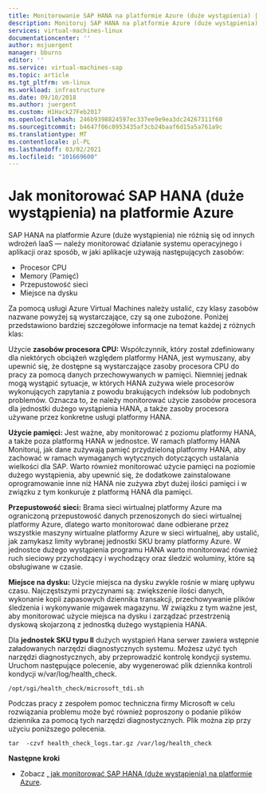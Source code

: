 ```yaml
---
title: Monitorowanie SAP HANA na platformie Azure (duże wystąpienia) | Microsoft Docs
description: Monitoruj SAP HANA na platformie Azure (duże wystąpienia).
services: virtual-machines-linux
documentationcenter: ''
author: msjuergent
manager: bburns
editor: ''
ms.service: virtual-machines-sap
ms.topic: article
ms.tgt_pltfrm: vm-linux
ms.workload: infrastructure
ms.date: 09/10/2018
ms.author: juergent
ms.custom: H1Hack27Feb2017
ms.openlocfilehash: 246b9398824597ec337ee9e9ea3dc24267311f60
ms.sourcegitcommit: b4647f06c0953435af3cb24baaf6d15a5a761a9c
ms.translationtype: MT
ms.contentlocale: pl-PL
ms.lasthandoff: 03/02/2021
ms.locfileid: "101669600"
---
```

# <a name="how-to-monitor-sap-hana-large-instances-on-azure"></a>Jak monitorować SAP HANA (duże wystąpienia) na platformie Azure

SAP HANA na platformie Azure (duże wystąpienia) nie różnią się od innych wdrożeń IaaS — należy monitorować działanie systemu operacyjnego i aplikacji oraz sposób, w jaki aplikacje używają następujących zasobów:

- Procesor CPU
- Memory (Pamięć)
- Przepustowość sieci
- Miejsce na dysku

Za pomocą usługi Azure Virtual Machines należy ustalić, czy klasy zasobów nazwane powyżej są wystarczające, czy są one zubożone. Poniżej przedstawiono bardziej szczegółowe informacje na temat każdej z różnych klas:

Użycie **zasobów procesora CPU:** Współczynnik, który został zdefiniowany dla niektórych obciążeń względem platformy HANA, jest wymuszany, aby upewnić się, że dostępne są wystarczające zasoby procesora CPU do pracy za pomocą danych przechowywanych w pamięci. Niemniej jednak mogą wystąpić sytuacje, w których HANA zużywa wiele procesorów wykonujących zapytania z powodu brakujących indeksów lub podobnych problemów. Oznacza to, że należy monitorować użycie zasobów procesora dla jednostki dużego wystąpienia HANA, a także zasoby procesora używane przez konkretne usługi platformy HANA.

**Użycie pamięci:** Jest ważne, aby monitorować z poziomu platformy HANA, a także poza platformą HANA w jednostce. W ramach platformy HANA Monitoruj, jak dane zużywają pamięć przydzieloną platformy HANA, aby zachować w ramach wymaganych wytycznych dotyczących ustalania wielkości dla SAP. Warto również monitorować użycie pamięci na poziomie dużego wystąpienia, aby upewnić się, że dodatkowe zainstalowane oprogramowanie inne niż HANA nie zużywa zbyt dużej ilości pamięci i w związku z tym konkuruje z platformą HANA dla pamięci.

**Przepustowość sieci:** Brama sieci wirtualnej platformy Azure ma ograniczoną przepustowość danych przenoszonych do sieci wirtualnej platformy Azure, dlatego warto monitorować dane odbierane przez wszystkie maszyny wirtualne platformy Azure w sieci wirtualnej, aby ustalić, jak zamykasz limity wybranej jednostki SKU bramy platformy Azure. W jednostce dużego wystąpienia programu HANA warto monitorować również ruch sieciowy przychodzący i wychodzący oraz śledzić woluminy, które są obsługiwane w czasie.

**Miejsce na dysku:** Użycie miejsca na dysku zwykle rośnie w miarę upływu czasu. Najczęstszymi przyczynami są: zwiększenie ilości danych, wykonanie kopii zapasowych dziennika transakcji, przechowywanie plików śledzenia i wykonywanie migawek magazynu. W związku z tym ważne jest, aby monitorować użycie miejsca na dysku i zarządzać przestrzenią dyskową skojarzoną z jednostką dużego wystąpienia HANA.

Dla **jednostek SKU typu II** dużych wystąpień Hana serwer zawiera wstępnie załadowanych narzędzi diagnostycznych systemu. Możesz użyć tych narzędzi diagnostycznych, aby przeprowadzić kontrolę kondycji systemu. Uruchom następujące polecenie, aby wygenerować plik dziennika kontroli kondycji w/var/log/health_check.
```
/opt/sgi/health_check/microsoft_tdi.sh
```
Podczas pracy z zespołem pomoc techniczna firmy Microsoft w celu rozwiązania problemu może być również poproszony o podanie plików dziennika za pomocą tych narzędzi diagnostycznych. Plik można zip przy użyciu poniższego polecenia.
```
tar  -czvf health_check_logs.tar.gz /var/log/health_check
```

**Następne kroki**

- Zobacz [, jak monitorować SAP HANA (duże wystąpienia) na platformie Azure](./hana-monitor-troubleshoot.md).
